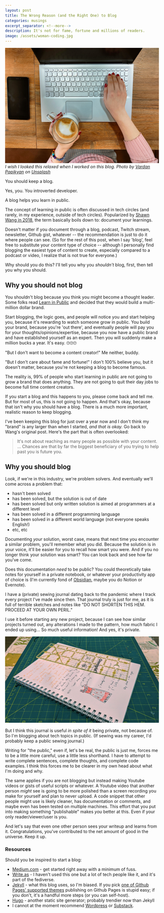 ```yaml
---
layout: post
title: The Wrong Reason (and the Right One) to Blog
categories: musings
excerpt_separator: <!--more-->
description: It's not for fame, fortune and millions of readers.
image: /assets/woman-coding.jpg
---
```


![An overhead image of a woman drinking a latte and working on her computer.](/assets/woman-coding.jpg)
*I wish I looked this relaxed when I worked on this blog. Photo by [Vardan Papikyan](https://unsplash.com/@varpap?utm_content=creditCopyText&utm_medium=referral&utm_source=unsplash) on [Unsplash](https://unsplash.com/photos/a-person-typing-on-a-laptop-with-a-cup-of-coffee-1qn0GnP9kk8?utm_content=creditCopyText&utm_medium=referral&utm_source=unsplash)*

You should keep a blog.

Yes, you. You introverted developer.

A blog helps you learn in public.

The concept of learning in public is often discussed in tech circles (and rarely, in my experience, outside of tech circles). Popularized by [Shawn Wang in 2018](https://www.swyx.io/learn-in-public), the term basically boils down to: document your learnings.

Doesn't matter if you document through a blog, podcast, Twitch stream, newsletter, Github gist, whatever -- the recommendation is just to do it where people can see. (So for the rest of this post, when I say 'blog', feel free to substitute your content type of choice -- although I personally find blogging the easiest type of content to create, especially compared to a podcast or video, I realize that is not true for everyone.)

Why should you do this? I'll tell you why you *shouldn't* blog, first, then tell you why you should.

## Why you should not blog ##

You shouldn't blog because you think you might become a thought leader. Some folks read [Learn in Public](https://www.swyx.io/learn-in-public) and decided that they would build a multi-million dollar brand. 

Start blogging, the logic goes, and people will notice you and start helping you, because it's rewarding to watch someone grow in public. You build your brand, because you're 'out there', and eventually people will pay you for your thoughts/opinions/expertise, because you now have a public brand and have established yourself as an expert. Then you will suddenly make a million bucks a year. It's easy. 🙄🙄🙄

"But I don't want to become a content creator!" Me neither, buddy.

"But I don't care about fame and fortune!" I don't 100% believe you, but it doesn't matter, because you're not keeping a blog to become famous.

The reality is, 99% of people who start learning in public are not going to grow a brand that does anything. They are not going to quit their day jobs to become full time content creators.

If you start a blog and this happens to you, please come back and tell me. But for most of us, this is not going to happen. And that's okay, because that isn't why you should have a blog. There is a much more important, realistic reason to keep blogging.

<!--more-->

I've been keeping this blog for just over a year now and I don't think my "brand" is any larger than when I started, *and that is okay.* Go back to Wang's original post. Here's the part that is often overlooked:

> It's not about reaching as many people as possible with your content. ... Chances are that by far the biggest beneficiary of you trying to help past you is future you.

## Why you should blog ##

Look, if we're in this industry, we're problem solvers. And eventually we'll come across a problem that:

- hasn't been solved
- has been solved, but the solution is out of date
- has been solved but only written solution is aimed at programmers at a different level
- has been solved in a different programming language
- has been solved in a different world language (not everyone speaks English!)
- etc, etc

Documenting *your* solution, worst case, means that next time you encounter a similar problem, you'll remember what you did. Because the solution is in your voice, it'll be easier for you to recall how smart you were. And if you no longer think your solution was smart? You can look back and see how far you've come.

Does this documentation *need* to be public? You could theoretically take notes for yourself in a private notebook, or whatever your productivity app of choice is (I'm currently fond of [Obsidian](https://obsidian.md/), maybe you do Notion or Evernote).

I have a (private) sewing journal dating back to the pandemic where I track every project I've made since then. That journal truly is just for me, as it is full of terrible sketches and notes like "DO NOT SHORTEN THIS HEM. PROCEED AT YOUR OWN PERIL."

I use it before starting any new project, because I can see how similar projects turned out, any alterations I made to the pattern, how much fabric I ended up using... So much useful information! And yes, it's private.

![A photo of my sewing journal. This is one of the nicest pages, most are much sloppier.](/assets/sewing-journal.jpg)

But I think this journal is useful *in spite of it* being private, not because of. So I'm blogging about tech topics in public. (If sewing was my career, I'd probably keep a public sewing journal.)

Writing for "the public," even if, let's be real, the public is just me, forces me to be a little more careful, use a little less shorthand. I have to attempt to write complete sentences, complete thoughts, and complete code examples. I think this forces me to be clearer in my own head about what I'm doing and why.

The same applies if you are not blogging but instead making Youtube videos or gists of useful scripts or whatever. A Youtube video that another person *might* see is going to be more polished than a screen recording you make for yourself and plan to never upload. A code snippet that other people might use is likely cleaner, has documentation or comments, and maybe even has been tested on multiple machines. This  effort that you put into making something "publishable" makes *you* better at this. Even if your only reader/viewer/user is you.

And let's say that even one other person sees your writeup and learns from it. Congratulations, you've contributed to the net amount of good in the universe. Keep it up.

### Resources ###

Should you be inspired to start a blog:

- [Medium.com](https://medium.com) - get started right away with a minimum of fuss.
- [Write.as](https://write.as/) - I haven't used this one but a lot of tech people like it, and it's part of the fediverse.
- [Jekyll](https://jekyllrb.com/) - what this blog uses, so I'm biased. If you pick [one of Github Pages' supported themes](https://pages.github.com/themes/) publishing on Github Pages is stupid easy; if you don't, it's a handful more steps (or you can self-host).
- [Hugo](https://gohugo.io/) - another static site generator; probably trendier now than Jekyll
- I cannot at the moment recommend [Wordpress](https://www.inc.com/dfreedman/matt-mullenweg-wordpress-wp-engine/90994969) or [Substack](https://www.theatlantic.com/technology/archive/2024/01/substack-exodus-social-media-moderation/677113/). 